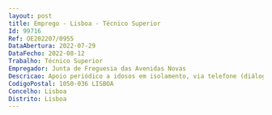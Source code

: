 ```yaml
--- 
layout: post
title: Emprego - Lisboa - Técnico Superior
Id: 99716
Ref: OE202207/0955
DataAbertura: 2022-07-29
DataFecho: 2022-08-12
Trabalho: Técnico Superior
Empregador: Junta de Freguesia das Avenidas Novas
Descricao: Apoio periódico a idosos em isolamento, via telefone (diálogo, despiste de necessidades, estimulação cognitiva e apoio) e contacto personalizado no dia de aniversário, funções inseridas no Programa “5 Dedos de Conversa”  Na UNANTI – Universidade das Avenidas Novas para a Terceira Idade  Atendimento aos alunos  Apoio às inscrições e organização das turmas  Apoio logístico a Professores e Alunos  Participação na dinamização das atividades desenvolvidas  No programa “Viver a Terceira Idade nas Avenidas Novas”  Colaboração no planeamento, inscrições e organização dos participantes do passeio pelos autocarros de acordo com o local de saída dos autocarros  Acompanhamento do passeio no terreno  Orientação do grupo nas visitas, almoço e lanche  No Programa “Colónia Sénior – FAN 55+”  Colaboração no planeamento, inscrições e organização dos participantes pelos autocarros.
CodigoPostal: 1050-036 LISBOA
Concelho: Lisboa
Distrito: Lisboa
--- 
```

